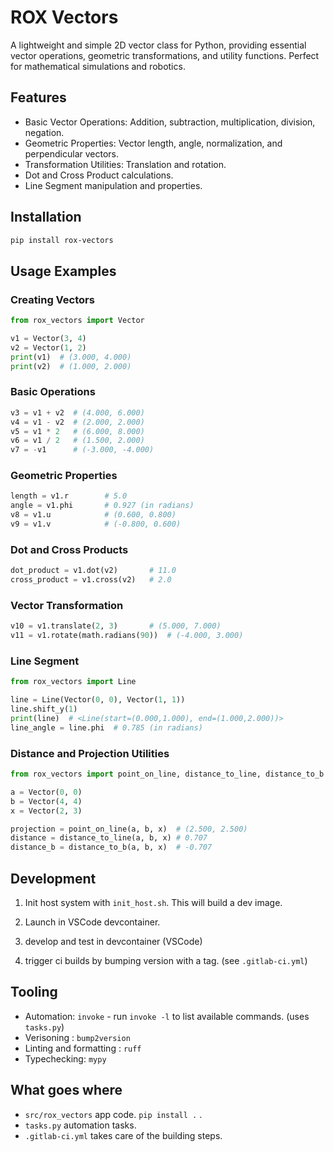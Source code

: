 
# ROX Vectors

A lightweight and simple 2D vector class for Python, providing essential vector operations, geometric transformations, and utility functions. Perfect for mathematical simulations and robotics.

## Features

- Basic Vector Operations: Addition, subtraction, multiplication, division, negation.
- Geometric Properties: Vector length, angle, normalization, and perpendicular vectors.
- Transformation Utilities: Translation and rotation.
- Dot and Cross Product calculations.
- Line Segment manipulation and properties.

## Installation

```sh
pip install rox-vectors
```

## Usage Examples

### Creating Vectors

```python
from rox_vectors import Vector

v1 = Vector(3, 4)
v2 = Vector(1, 2)
print(v1)  # (3.000, 4.000)
print(v2)  # (1.000, 2.000)
```

### Basic Operations

```python
v3 = v1 + v2  # (4.000, 6.000)
v4 = v1 - v2  # (2.000, 2.000)
v5 = v1 * 2   # (6.000, 8.000)
v6 = v1 / 2   # (1.500, 2.000)
v7 = -v1      # (-3.000, -4.000)
```

### Geometric Properties

```python
length = v1.r        # 5.0
angle = v1.phi       # 0.927 (in radians)
v8 = v1.u            # (0.600, 0.800)
v9 = v1.v            # (-0.800, 0.600)
```

### Dot and Cross Products

```python
dot_product = v1.dot(v2)       # 11.0
cross_product = v1.cross(v2)   # 2.0
```

### Vector Transformation

```python
v10 = v1.translate(2, 3)       # (5.000, 7.000)
v11 = v1.rotate(math.radians(90))  # (-4.000, 3.000)
```

### Line Segment

```python
from rox_vectors import Line

line = Line(Vector(0, 0), Vector(1, 1))
line.shift_y(1)
print(line)  # <Line(start=(0.000,1.000), end=(1.000,2.000))>
line_angle = line.phi  # 0.785 (in radians)
```

### Distance and Projection Utilities

```python
from rox_vectors import point_on_line, distance_to_line, distance_to_b

a = Vector(0, 0)
b = Vector(4, 4)
x = Vector(2, 3)

projection = point_on_line(a, b, x)  # (2.500, 2.500)
distance = distance_to_line(a, b, x) # 0.707
distance_b = distance_to_b(a, b, x)  # -0.707
```


## Development

1. Init host system with `init_host.sh`. This will build a dev image.
2. Launch in VSCode devcontainer.


1. develop and test in devcontainer (VSCode)
2. trigger ci builds by bumping version with a tag. (see `.gitlab-ci.yml`)

## Tooling

* Automation: `invoke` - run `invoke -l` to list available commands. (uses `tasks.py`)
* Verisoning : `bump2version`
* Linting and formatting : `ruff`
* Typechecking: `mypy`

## What goes where
* `src/rox_vectors` app code. `pip install .` .
* `tasks.py` automation tasks.
* `.gitlab-ci.yml` takes care of the building steps.
